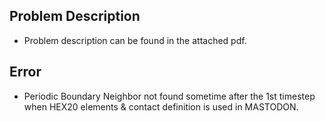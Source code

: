 ## Problem Description ##
* Problem description can be found in the attached pdf.
## Error ##
* Periodic Boundary Neighbor not found sometime after the 1st timestep when HEX20 elements & contact definition is used in MASTODON.
